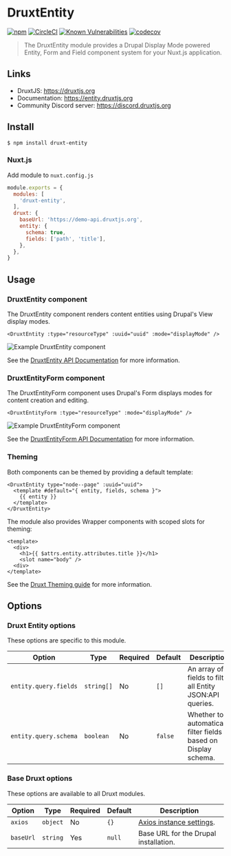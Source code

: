 # DruxtEntity

[![npm](https://badgen.net/npm/v/druxt-entity)](https://www.npmjs.com/package/druxt-entity)
[![CircleCI](https://circleci.com/gh/druxt/druxt-entity.svg?style=svg)](https://circleci.com/gh/druxt/druxt-entity)
[![Known Vulnerabilities](https://snyk.io/test/github/druxt/druxt-entity/badge.svg?targetFile=package.json)](https://snyk.io/test/github/druxt/druxt-entity?targetFile=package.json)
[![codecov](https://codecov.io/gh/druxt/druxt-entity/branch/develop/graph/badge.svg)](https://codecov.io/gh/druxt/druxt-entity)


> The DruxtEntity module provides a Drupal Display Mode powered Entity, Form and Field component system for your Nuxt.js application.


## Links

- DruxtJS: https://druxtjs.org
- Documentation: https://entity.druxtjs.org
- Community Discord server: https://discord.druxtjs.org


## Install

`$ npm install druxt-entity`


### Nuxt.js

Add module to `nuxt.config.js`

```js
module.exports = {
  modules: [
    'druxt-entity',
  ],
  druxt: {
    baseUrl: 'https://demo-api.druxtjs.org',
    entity: {
      schema: true,
      fields: ['path', 'title'],
    },
  },
}
```


## Usage

### DruxtEntity component

The DruxtEntity component renders content entities using Drupal's View display modes.

```vue
<DruxtEntity :type="resourceType" :uuid="uuid" :mode="displayMode" />
```

![Example DruxtEntity component](https://raw.githubusercontent.com/druxt/druxt-entity/HEAD/docs/images/druxt-entity.png)

See the [DruxtEntity API Documentation](https://entity.druxtjs.org/api/components/DruxtEntity.html) for more information.


### DruxtEntityForm component

The DruxtEntityForm component uses Drupal's Form displays modes for content creation and editing.

```vue
<DruxtEntityForm :type="resourceType" :mode="displayMode" />
```

![Example DruxtEntityForm component](https://raw.githubusercontent.com/druxt/druxt-entity/HEAD/docs/images/druxt-entity-form.png)

See the [DruxtEntityForm API Documentation](https://entity.druxtjs.org/api/components/DruxtEntity.html) for more information.


### Theming

Both components can be themed by providing a default template:
```vue
<DruxtEntity type="node--page" :uuid="uuid">
  <template #default="{ entity, fields, schema }">
    {{ entity }}
  </template>
</DruxtEntity>
```

The module also provides Wrapper components with scoped slots for theming:
```vue
<template>
  <div>
    <h1>{{ $attrs.entity.attributes.title }}</h1>
    <slot name="body" />
  <div>
</template>
```

See the [Druxt Theming guide](https://druxtjs.org/guide/theming.html) for more information.


## Options

### Druxt Entity options

These options are specific to this module.

| Option | Type | Required | Default | Description |
| --- | --- | --- | --- | --- |
| `entity.query.fields` | `string[]` | No | `[]` | An array of fields to filter all Entity JSON:API queries. |
| `entity.query.schema` | `boolean` | No | `false` | Whether to automatically filter fields based on Display schema. |


### Base Druxt options

These options are available to all Druxt modules.

| Option | Type | Required | Default | Description |
| --- | --- | --- | --- | --- |
| `axios` | `object` | No | `{}` | [Axios instance settings](https://github.com/axios/axios#axioscreateconfig). |
| `baseUrl` | `string` | Yes | `null` | Base URL for the Drupal installation. |
